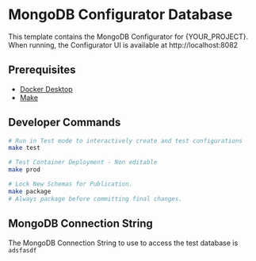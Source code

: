 # MongoDB Configurator Database

This template contains the MongoDB Configurator for {YOUR_PROJECT}. When running, the Configurator UI is available at http://localhost:8082

## Prerequisites
- [Docker Desktop]()
- [Make]()

## Developer Commands
```bash
# Run in Test mode to interactively create and test configurations
make test

# Test Container Deployment - Non editable
make prod

# Lock New Schemas for Publication.
make package
# Always package before committing final changes. 
```

## MongoDB Connection String
The MongoDB Connection String to use to access the test database is ``adsfasdf``
